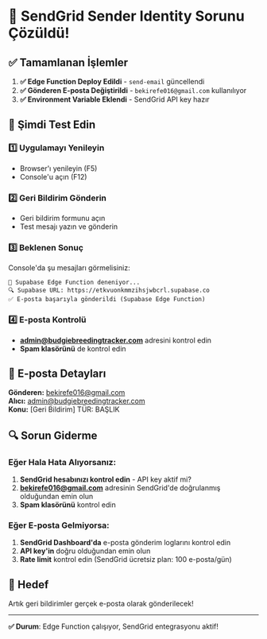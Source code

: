 # 🔧 SendGrid Sender Identity Sorunu Çözüldü!

## ✅ Tamamlanan İşlemler

1. **✅ Edge Function Deploy Edildi** - `send-email` güncellendi
2. **✅ Gönderen E-posta Değiştirildi** - `bekirefe016@gmail.com` kullanılıyor
3. **✅ Environment Variable Eklendi** - SendGrid API key hazır

## 🎯 Şimdi Test Edin

### **1️⃣ Uygulamayı Yenileyin**
- Browser'ı yenileyin (F5)
- Console'u açın (F12)

### **2️⃣ Geri Bildirim Gönderin**
- Geri bildirim formunu açın
- Test mesajı yazın ve gönderin

### **3️⃣ Beklenen Sonuç**
Console'da şu mesajları görmelisiniz:
```
🔄 Supabase Edge Function deneniyor...
🔍 Supabase URL: https://etkvuonkmmzihsjwbcrl.supabase.co
✅ E-posta başarıyla gönderildi (Supabase Edge Function)
```

### **4️⃣ E-posta Kontrolü**
- **admin@budgiebreedingtracker.com** adresini kontrol edin
- **Spam klasörünü** de kontrol edin

## 📧 E-posta Detayları

**Gönderen:** bekirefe016@gmail.com  
**Alıcı:** admin@budgiebreedingtracker.com  
**Konu:** [Geri Bildirim] TÜR: BAŞLIK  

## 🔍 Sorun Giderme

### Eğer Hala Hata Alıyorsanız:
1. **SendGrid hesabınızı kontrol edin** - API key aktif mi?
2. **bekirefe016@gmail.com** adresinin SendGrid'de doğrulanmış olduğundan emin olun
3. **Spam klasörünü** kontrol edin

### Eğer E-posta Gelmiyorsa:
1. **SendGrid Dashboard'da** e-posta gönderim loglarını kontrol edin
2. **API key'in** doğru olduğundan emin olun
3. **Rate limit** kontrol edin (SendGrid ücretsiz plan: 100 e-posta/gün)

## 🎯 Hedef

Artık geri bildirimler gerçek e-posta olarak gönderilecek!

---

**✅ Durum**: Edge Function çalışıyor, SendGrid entegrasyonu aktif! 